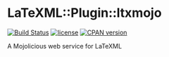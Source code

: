 # LaTeXML::Plugin::ltxmojo

[![Build Status](https://secure.travis-ci.org/dginev/LaTeXML-Plugin-ltxmojo.png?branch=master)](https://travis-ci.org/dginev/LaTeXML-Plugin-ltxmojo)
[![license](http://img.shields.io/badge/license-Unlicense-blue.svg)](https://raw.githubusercontent.com/dginev/LaTeXML-Plugin-ltxmojo/master/LICENSE)
[![CPAN version](https://badge.fury.io/pl/LaTeXML-Plugin-LtxMojo.svg)](https://badge.fury.io/pl/LaTeXML-Plugin-ltxmojo)

A Mojolicious web service for LaTeXML
